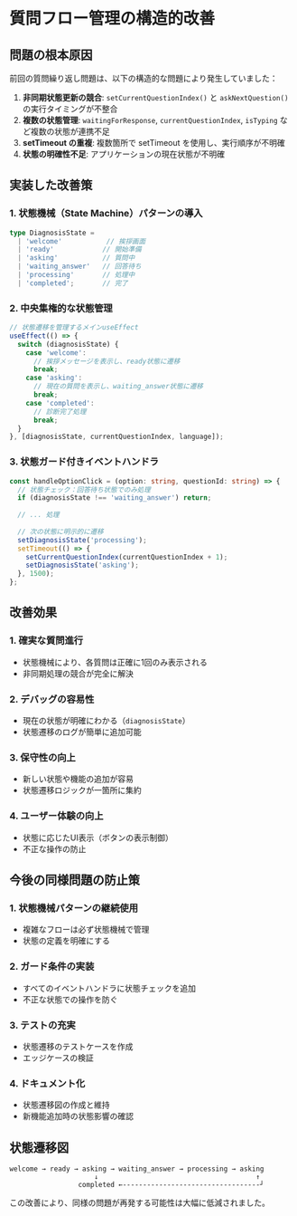 # 質問フロー管理の構造的改善

## 問題の根本原因

前回の質問繰り返し問題は、以下の構造的な問題により発生していました：

1. **非同期状態更新の競合**: `setCurrentQuestionIndex()` と `askNextQuestion()` の実行タイミングが不整合
2. **複数の状態管理**: `waitingForResponse`, `currentQuestionIndex`, `isTyping` など複数の状態が連携不足
3. **setTimeout の重複**: 複数箇所で setTimeout を使用し、実行順序が不明確
4. **状態の明確性不足**: アプリケーションの現在状態が不明確

## 実装した改善策

### 1. 状態機械（State Machine）パターンの導入

```typescript
type DiagnosisState = 
  | 'welcome'           // 挨拶画面
  | 'ready'            // 開始準備
  | 'asking'           // 質問中
  | 'waiting_answer'   // 回答待ち
  | 'processing'       // 処理中
  | 'completed';       // 完了
```

### 2. 中央集権的な状態管理

```typescript
// 状態遷移を管理するメインuseEffect
useEffect(() => {
  switch (diagnosisState) {
    case 'welcome':
      // 挨拶メッセージを表示し、ready状態に遷移
      break;
    case 'asking':
      // 現在の質問を表示し、waiting_answer状態に遷移
      break;
    case 'completed':
      // 診断完了処理
      break;
  }
}, [diagnosisState, currentQuestionIndex, language]);
```

### 3. 状態ガード付きイベントハンドラ

```typescript
const handleOptionClick = (option: string, questionId: string) => {
  // 状態チェック：回答待ち状態でのみ処理
  if (diagnosisState !== 'waiting_answer') return;
  
  // ... 処理
  
  // 次の状態に明示的に遷移
  setDiagnosisState('processing');
  setTimeout(() => {
    setCurrentQuestionIndex(currentQuestionIndex + 1);
    setDiagnosisState('asking');
  }, 1500);
};
```

## 改善効果

### 1. **確実な質問進行**
- 状態機械により、各質問は正確に1回のみ表示される
- 非同期処理の競合が完全に解決

### 2. **デバッグの容易性**
- 現在の状態が明確にわかる（`diagnosisState`）
- 状態遷移のログが簡単に追加可能

### 3. **保守性の向上**
- 新しい状態や機能の追加が容易
- 状態遷移ロジックが一箇所に集約

### 4. **ユーザー体験の向上**
- 状態に応じたUI表示（ボタンの表示制御）
- 不正な操作の防止

## 今後の同様問題の防止策

### 1. **状態機械パターンの継続使用**
- 複雑なフローは必ず状態機械で管理
- 状態の定義を明確にする

### 2. **ガード条件の実装**
- すべてのイベントハンドラに状態チェックを追加
- 不正な状態での操作を防ぐ

### 3. **テストの充実**
- 状態遷移のテストケースを作成
- エッジケースの検証

### 4. **ドキュメント化**
- 状態遷移図の作成と維持
- 新機能追加時の状態影響の確認

## 状態遷移図

```
welcome → ready → asking → waiting_answer → processing → asking
                     ↓                                       ↑
                 completed ←----------------------------------┘
```

この改善により、同様の問題が再発する可能性は大幅に低減されました。